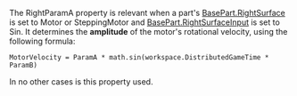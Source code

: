The RightParamA property is relevant when a part's [BasePart.RightSurface](https://developer.roblox.com/en-us/api-reference/property/BasePart/RightSurface) is set to Motor or SteppingMotor and [BasePart.RightSurfaceInput](https://developer.roblox.com/en-us/api-reference/property/BasePart/RightSurfaceInput) is set to Sin. It determines the **amplitude** of the motor's rotational velocity, using the following formula:

`MotorVelocity = ParamA * math.sin(workspace.DistributedGameTime * ParamB)`

In no other cases is this property used.